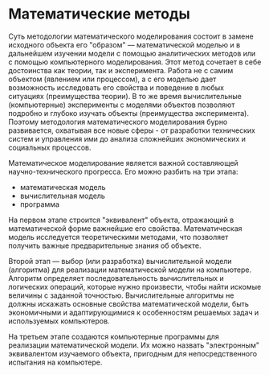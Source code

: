 # Математические методы

Суть методологии математического моделирования состоит в замене исходного объекта его "образом" — математической моделью и в дальнейшем изучении модели с помощью аналитических методов или с помощью компьютерного моделирования. Этот метод сочетает в себе достоинства как теории, так и эксперимента. Работа не с самим объектом (явлением или процессом), а с его моделью дает возможность исследовать его свойства и поведение в любых ситуациях (преимущества теории). В то же время вычислительные (компьютерные) эксперименты с моделями объектов позволяют подробно и глубоко изучать объекты (преимущества эксперимента). Поэтому методология математического моделирования бурно развивается, охватывая все новые сферы - от разработки технических систем и управления ими до анализа сложнейших экономических и социальных процессов.

Математическое моделирование является важной составляющей научно-технического прогресса. Его можно разбить на три этапа: 
- математическая модель 
- вычислительная модель 
- программа

На первом этапе строится "эквивалент" объекта, отражающий в математической форме важнейшие его свойства. Математическая модель исследуется теоретическими методами, что позволяет получить важные предварительные знания об объекте.

Второй этап — выбор (или разработка) вычислительной модели (алгоритма) для реализации математической модели на компьютере. Алгоритм определяет последовательность вычислительных и логических операций, которые нужно произвести, чтобы найти искомые величины с заданной точностью. Вычислительные алгоритмы не должны искажать основные свойства математической модели, быть экономичными и адаптирующимися к особенностям решаемых задач и используемых компьютеров.

На третьем этапе создаются компьютерные программы для реализации математической модели. Их можно назвать "электронным" эквивалентом изучаемого объекта, пригодным для непосредственного испытания на компьютере.
